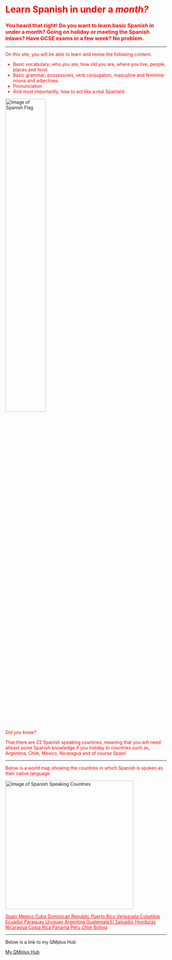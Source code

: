 <font color="red">
  <h1 style="color:red;">Learn Spanish in under a <em>month?</em></h1>
<h3 style="color:red;"> You heard that right! Do you want to learn basic Spanish in under a month? Going on holiday or meeting the Spanish inlaws? Have GCSE exams in a few week? No problem. </h3>

<hr>

<p style="color:red;"> On this site, you will be able to learn and revise the following content. </p> 
<ul style="color:red;"> <li> Basic vocabulary; who you are, how old you are, where you live, people, places and food. </li>
<li> Basic grammar; possessives, verb conjugation, masculine and feminine nouns and adjectives. </li> 
<li> Pronunciation </li>
<li> And most importantly, how to act like a real Spaniard. </li></ul> </font>

<img class="imgLeft" src="https://www.worldatlas.com/spanish.png" alt= "Image of Spanish Flag" width="50%"> 

<em style="color:red;"> Did you know? </em> 

<p style="color:red;"> That there are 22 Spanish speaking countries, meaning that you will need atleast some Spanish knowledge if you holiday to countries such as, Argentina, Chile, Mexico, Nicaragua and of course Spain! </p>

<hr> 

<p style="color:red;"> Below is a world map showing the countires in which Spanish is spoken as their native language.</p>

<img src="https://sites.google.com/a/rsu35.org/profe-spanish-1/_/rsrc/1474069579712/unit-1-me-presento/3-geography-of-the-spanish-speaking-world/mapa%20del%20mundo%20hispanohablante.gif" alt= "Image of Spanish Speaking Countries" width="400" height="400"> 

<a style= "color:red;" href="https://en.wikipedia.org/wiki/Spain"> Spain </a>
<a style= "color:red;" href="https://en.wikipedia.org/wiki/Mexico"> Mexico </a>
<a style= "color:red;" href="https://en.wikipedia.org/wiki/Cuba"> Cuba </a>
<a style= "color:red;" href="https://en.wikipedia.org/wiki/DominicanRepublic"> Dominican Republic </a>
<a style= "color:red;" href="https://en.wikipedia.org/wiki/PuertoRico"> Puerto Rico </a>
<a style= "color:red;" href="https://en.wikipedia.org/wiki/Venezuela"> Venezuela </a>
<a style= "color:red;" href="https://en.wikipedia.org/wiki/Columbia"> Columbia </a>
<a style= "color:red;" href="https://en.wikipedia.org/wiki/Ecuador"> Ecuador </a>
<a style= "color:red;" href="https://en.wikipedia.org/wiki/Paraguay"> Paraguay </a>
<a style= "color:red;" href="https://en.wikipedia.org/wiki/Uruguay"> Uruguay </a>
<a style= "color:red;" href="https://en.wikipedia.org/wiki/Argentina"> Argentina </a>
<a style= "color:red;" href="https://en.wikipedia.org/wiki/Guatemala"> Guatemala </a>
<a style= "color:red;" href="https://en.wikipedia.org/wiki/ElSalvador"> El Salvador </a>
<a style= "color:red;" href="https://en.wikipedia.org/wiki/Honduras"> Honduras </a>
<a style= "color:red;" href="https://en.wikipedia.org/wiki/Nicaragua"> Nicaragua </a>
<a style= "color:red;" href="https://en.wikipedia.org/wiki/CostaRica"> Costa Rica </a>
<a style= "color:red;" href="https://en.wikipedia.org/wiki/Panama"> Panama </a>
<a style= "color:red;" href="https://en.wikipedia.org/wiki/Peru"> Peru </a>
<a style= "color:red;" href="https://en.wikipedia.org/wiki/Chile"> Chile </a>
<a style= "color:red;" href="https://en.wikipedia.org/wiki/Bolivia"> Bolivia </a>

<hr> 
<p> Below is a link to my QMplus Hub </p>

<a href="https://hub.qmplus.qmul.ac.uk/view/view.php?profile=ml16168&page=sml209-computers-and-languages-hayley-wheeler"> My QMplus Hub</a>
